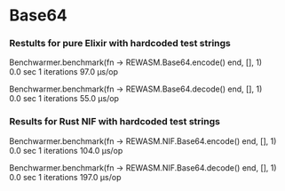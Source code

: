 # Base64

### Restults for pure Elixir with hardcoded test strings

Benchwarmer.benchmark(fn -> REWASM.Base64.encode() end, [], 1)  
0.0 sec      1 iterations   97.0 μs/op

Benchwarmer.benchmark(fn -> REWASM.Base64.decode() end, [], 1)  
0.0 sec      1 iterations   55.0 μs/op


### Results for Rust NIF with hardcoded test strings

Benchwarmer.benchmark(fn -> REWASM.NIF.Base64.encode() end, [], 1)  
0.0 sec      1 iterations   104.0 μs/op

Benchwarmer.benchmark(fn -> REWASM.NIF.Base64.decode() end, [], 1)  
0.0 sec      1 iterations   197.0 μs/op

